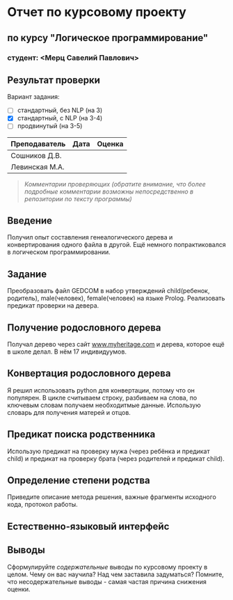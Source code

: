 # Отчет по курсовому проекту
## по курсу "Логическое программирование"

### студент: <Мерц Савелий Павлович>

## Результат проверки

Вариант задания:

 - [ ] стандартный, без NLP (на 3)
 - [x] стандартный, с NLP (на 3-4)
 - [ ] продвинутый (на 3-5)
 
| Преподаватель     | Дата         |  Оценка       |
|-------------------|--------------|---------------|
| Сошников Д.В. |              |               |
| Левинская М.А.|              |               |

> *Комментарии проверяющих (обратите внимание, что более подробные комментарии возможны непосредственно в репозитории по тексту программы)*

## Введение

Получил опыт составления генеалогического дерева и конвертирования одного файла в другой. Ещё немного попрактиковался в логическом программировании.

## Задание

Преобразовать файл GEDCOM в набор утверждений child(ребенок, родитель), male(человек), female(человек) на языке Prolog. Реализовать предикат проверки на девера.

## Получение родословного дерева

Получал дерево через сайт www.myheritage.com и дерева, которое ещё в школе делал. В нём 17 индивидуумов.

## Конвертация родословного дерева

Я решил использовать python для конвертации, потому что он популярен. В цикле считываем строку, разбиваем на слова, по ключевым словам получаем необходитмые данные. Использую словарь для получения матерей и отцов.

## Предикат поиска родственника

Использую предикат на проверку мужа (через ребёнка и предикат child) и предикат на проверку брата (через родителей и предикат child). 

## Определение степени родства

Приведите описание метода решения, важные фрагменты исходного кода, протокол работы.

## Естественно-языковый интерфейс

## Выводы

Сформулируйте *содержательные* выводы по курсовому проекту в целом. Чему он вас научила? 
Над чем заставила задуматься? Помните, что несодержательные выводы -
самая частая причина снижения оценки.
